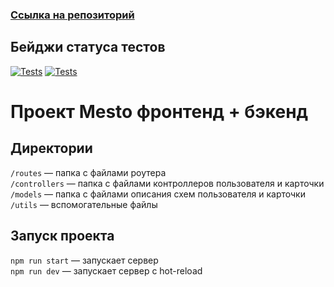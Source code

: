 ### [Ссылка на репозиторий](https://github.com/AlenaKrestyaninova/express-mesto-gha)

## Бейджи статуса тестов
[![Tests](https://github.com/AlenaKrestyaninova/express-mesto-gha/actions/workflows/tests-13-sprint.yml/badge.svg)](https://github.com/AlenaKrestyaninova/express-mesto-gha/actions/workflows/tests-13-sprint.yml) [![Tests](https://github.com/AlenaKrestyaninova/express-mesto-gha/actions/workflows/tests-14-sprint.yml/badge.svg)](https://github.com/AlenaKrestyaninova/express-mesto-gha/actions/workflows/tests-14-sprint.yml)
# Проект Mesto фронтенд + бэкенд

## Директории

`/routes` — папка с файлами роутера  
`/controllers` — папка с файлами контроллеров пользователя и карточки   
`/models` — папка с файлами описания схем пользователя и карточки  
`/utils` — вспомогательные файлы

## Запуск проекта

`npm run start` — запускает сервер   
`npm run dev` — запускает сервер с hot-reload
